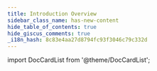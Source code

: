 ```yaml
---
title: Introduction Overview
sidebar_class_name: has-new-content
hide_table_of_contents: true
hide_giscus_comments: true
_i18n_hash: 8c83e4aa27d8794fc93f3046c79c332d
---
```

<Head>
  <style>{`
  .container {
    max-width: 65em !important;
  }
  `}</style>
</Head>

<!-- vale off -->
import DocCardList from '@theme/DocCardList';

<!-- vale on -->


<DocCardList className="topics-list" />
